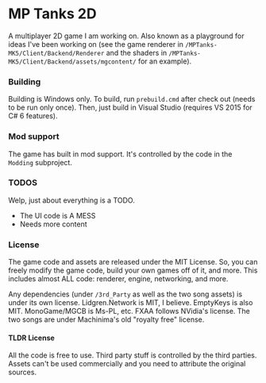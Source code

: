 # MP Tanks 2D
A multiplayer 2D game I am working on. Also known as a playground for ideas I've been working on (see the game renderer in `/MPTanks-MK5/Client/Backend/Renderer` and the shaders in `/MPTanks-MK5/Client/Backend/assets/mgcontent/` for an example).

### Building

Building is Windows only. To build, run `prebuild.cmd` after check out (needs to be run only once). Then, just build in Visual Studio (requires VS 2015 for C# 6 features).

### Mod support
The game has built in mod support. It's controlled by the code in the `Modding` subproject.

### TODOS

Welp, just about everything is a TODO.
 - The UI code is A MESS
 - Needs more content
 
### License
 
 The game code and assets are released under the MIT License. So, you can freely modify the game code, build your own games off of it, and more. This includes almost ALL code: renderer, engine, networking, and more.
 
 Any dependencies (under `/3rd_Party` as well as the two song assets) is under its own license. Lidgren.Network is MIT, I believe. EmptyKeys is also MIT. MonoGame/MGCB is Ms-PL, etc. FXAA follows NVidia's license. The two songs are under Machinima's old "royalty free" license.
 
#### TLDR License
 All the code is free to use. Third party stuff is controlled by the third parties. Assets can't be used commercially and you need to attribute the original sources.

